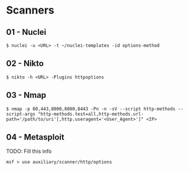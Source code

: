 # Scanners

## 01 - Nuclei

```
$ nuclei -u <URL> -t ~/nuclei-templates -id options-method
```

## 02 - Nikto

```
$ nikto -h <URL> -Plugins httpoptions
```

## 03 - Nmap

```
$ nmap -p 80,443,8000,8080,8443 -Pn -n -sV --script http-methods --script-args "http-methods.test=all,http-methods.url-path='/path/to/uri'[,http.useragent='<User_Agent>']" <IP>
```

## 04 - Metasploit

TODO: Fill this info

```
msf > use auxiliary/scanner/http/options
```